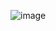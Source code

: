 ![image](https://github.com/DesarrolladorWeb-dev/ADMINISTRAR_CITAS-JS/assets/130877967/643e4ef2-078a-4f36-996e-9d4694bb90a1)
